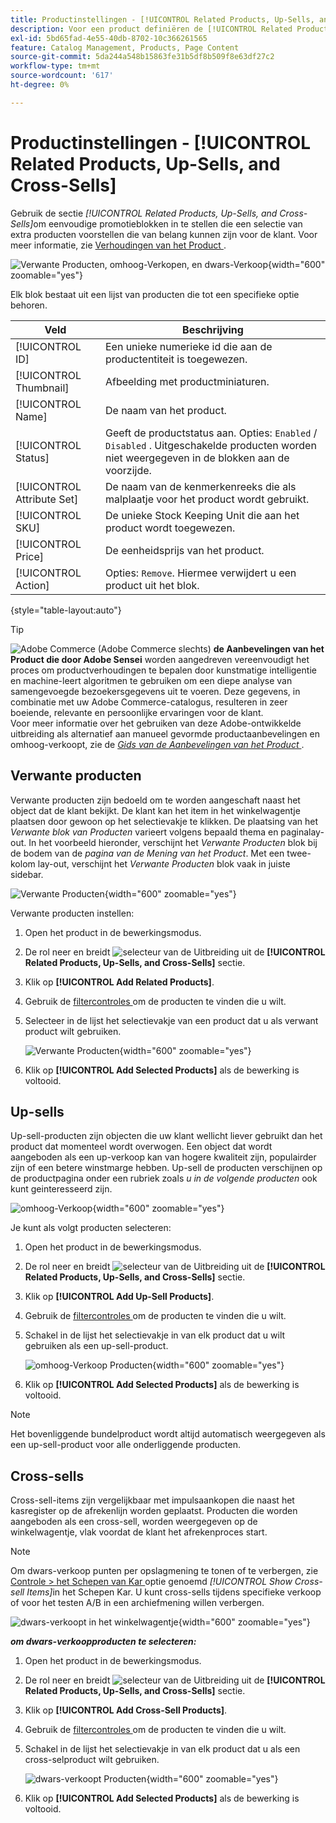 ```yaml
---
title: Productinstellingen - [!UICONTROL Related Products, Up-Sells, and Cross-Sells]
description: Voor een product definiëren de [!UICONTROL Related Products, Up-Sells, and Cross-Sells] -instellingen eenvoudige promotieblokken op de productpagina die een selectie extra producten markeren.
exl-id: 5bd65fad-4e55-40db-8702-10c366261565
feature: Catalog Management, Products, Page Content
source-git-commit: 5da244a548b15863fe31b5df8b509f8e63df27c2
workflow-type: tm+mt
source-wordcount: '617'
ht-degree: 0%

---
```


# Productinstellingen - [!UICONTROL Related Products, Up-Sells, and Cross-Sells]

Gebruik de sectie _[!UICONTROL Related Products, Up-Sells, and Cross-Sells]_&#x200B;om eenvoudige promotieblokken in te stellen die een selectie van extra producten voorstellen die van belang kunnen zijn voor de klant. Voor meer informatie, zie [ Verhoudingen van het Product ](../merchandising-promotions/product-relationships.md).

![ Verwante Producten, omhoog-Verkopen, en dwars-Verkoop ](./assets/product-related-up-sell-cross-sell.png){width="600" zoomable="yes"}

Elk blok bestaat uit een lijst van producten die tot een specifieke optie behoren.

| Veld | Beschrijving |
|--- |--- |
| [!UICONTROL ID] | Een unieke numerieke id die aan de productentiteit is toegewezen. |
| [!UICONTROL Thumbnail] | Afbeelding met productminiaturen. |
| [!UICONTROL Name] | De naam van het product. |
| [!UICONTROL Status] | Geeft de productstatus aan. Opties: `Enabled` / `Disabled` . Uitgeschakelde producten worden niet weergegeven in de blokken aan de voorzijde. |
| [!UICONTROL Attribute Set] | De naam van de kenmerkenreeks die als malplaatje voor het product wordt gebruikt. |
| [!UICONTROL SKU] | De unieke Stock Keeping Unit die aan het product wordt toegewezen. |
| [!UICONTROL Price] | De eenheidsprijs van het product. |
| [!UICONTROL Action] | Opties: `Remove`. Hiermee verwijdert u een product uit het blok. |

{style="table-layout:auto"}

>[!TIP]
>
>![ Adobe Commerce ](../assets/adobe-logo.svg) (Adobe Commerce slechts) **de Aanbevelingen van het Product die door Adobe Sensei** worden aangedreven vereenvoudigt het proces om productverhoudingen te bepalen door kunstmatige intelligentie en machine-leert algoritmen te gebruiken om een diepe analyse van samengevoegde bezoekersgegevens uit te voeren. Deze gegevens, in combinatie met uw Adobe Commerce-catalogus, resulteren in zeer boeiende, relevante en persoonlijke ervaringen voor de klant.
><br/>
>Voor meer informatie over het gebruiken van deze Adobe-ontwikkelde uitbreiding als alternatief aan manueel gevormde productaanbevelingen en omhoog-verkoopt, zie de _[Gids van de Aanbevelingen van het Product ](https://experienceleague.adobe.com/docs/commerce/product-recommendations/guide-overview.html)_.

## Verwante producten

Verwante producten zijn bedoeld om te worden aangeschaft naast het object dat de klant bekijkt. De klant kan het item in het winkelwagentje plaatsen door gewoon op het selectievakje te klikken. De plaatsing van het _Verwante blok van Producten_ varieert volgens bepaald thema en paginalay-out. In het voorbeeld hieronder, verschijnt het _Verwante Producten_ blok bij de bodem van de _pagina van de Mening van het Product_. Met een twee-kolom lay-out, verschijnt het _Verwante Producten_ blok vaak in juiste sidebar.

![ Verwante Producten ](./assets/storefront-product-related-products.png){width="600" zoomable="yes"}

Verwante producten instellen:

1. Open het product in de bewerkingsmodus.

1. De rol neer en breidt ![ selecteur van de Uitbreiding ](../assets/icon-display-expand.png) uit de **[!UICONTROL Related Products, Up-Sells, and Cross-Sells]** sectie.

1. Klik op **[!UICONTROL Add Related Products]**.

1. Gebruik de [ filtercontroles ](../getting-started/admin-grid-controls.md) om de producten te vinden die u wilt.

1. Selecteer in de lijst het selectievakje van een product dat u als verwant product wilt gebruiken.

   ![ Verwante Producten ](./assets/products-related-add.png){width="600" zoomable="yes"}

1. Klik op **[!UICONTROL Add Selected Products]** als de bewerking is voltooid.

## Up-sells

Up-sell-producten zijn objecten die uw klant wellicht liever gebruikt dan het product dat momenteel wordt overwogen. Een object dat wordt aangeboden als een up-verkoop kan van hogere kwaliteit zijn, populairder zijn of een betere winstmarge hebben. Up-sell de producten verschijnen op de productpagina onder een rubriek zoals _u in de volgende producten_ ook kunt geinteresseerd zijn.

![ omhoog-Verkoop ](./assets/storefront-product-upsell.png){width="600" zoomable="yes"}

Je kunt als volgt producten selecteren:

1. Open het product in de bewerkingsmodus.

1. De rol neer en breidt ![ selecteur van de Uitbreiding ](../assets/icon-display-expand.png) uit de **[!UICONTROL Related Products, Up-Sells, and Cross-Sells]** sectie.

1. Klik op **[!UICONTROL Add Up-Sell Products]**.

1. Gebruik de [ filtercontroles ](../getting-started/admin-grid-controls.md) om de producten te vinden die u wilt.

1. Schakel in de lijst het selectievakje in van elk product dat u wilt gebruiken als een up-sell-product.

   ![ omhoog-Verkoop Producten ](./assets/product-up-sell-add.png){width="600" zoomable="yes"}

1. Klik op **[!UICONTROL Add Selected Products]** als de bewerking is voltooid.

>[!NOTE]
>
>Het bovenliggende bundelproduct wordt altijd automatisch weergegeven als een up-sell-product voor alle onderliggende producten.

## Cross-sells

Cross-sell-items zijn vergelijkbaar met impulsaankopen die naast het kasregister op de afrekenlijn worden geplaatst. Producten die worden aangeboden als een cross-sell, worden weergegeven op de winkelwagentje, vlak voordat de klant het afrekenproces start.

>[!NOTE]
>
>Om dwars-verkoop punten per opslagmening te tonen of te verbergen, zie [ Controle > het Schepen van Kar ](../configuration-reference/sales/checkout.md) optie genoemd _[!UICONTROL Show Cross-sell Items]_&#x200B;in het Schepen Kar. U kunt cross-sells tijdens specifieke verkoop of voor het testen A/B in een archiefmening willen verbergen.

![ dwars-verkoopt in het winkelwagentje ](./assets/storefront-cart-cross-sells.png){width="600" zoomable="yes"}

**_om dwars-verkoopproducten te selecteren:_**

1. Open het product in de bewerkingsmodus.

1. De rol neer en breidt ![ selecteur van de Uitbreiding ](../assets/icon-display-expand.png) uit de **[!UICONTROL Related Products, Up-Sells, and Cross-Sells]** sectie.

1. Klik op **[!UICONTROL Add Cross-Sell Products]**.

1. Gebruik de [ filtercontroles ](../getting-started/admin-grid-controls.md) om de producten te vinden die u wilt.

1. Schakel in de lijst het selectievakje in van elk product dat u als een cross-selproduct wilt gebruiken.

   ![ dwars-verkoopt Producten ](./assets/product-cross-sell-add.png){width="600" zoomable="yes"}

1. Klik op **[!UICONTROL Add Selected Products]** als de bewerking is voltooid.
